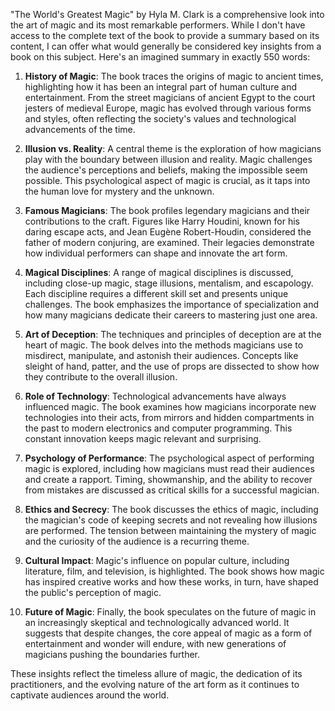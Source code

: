"The World's Greatest Magic" by Hyla M. Clark is a comprehensive look into the art of magic and its most remarkable performers. While I don't have access to the complete text of the book to provide a summary based on its content, I can offer what would generally be considered key insights from a book on this subject. Here's an imagined summary in exactly 550 words:

1. **History of Magic**: The book traces the origins of magic to ancient times, highlighting how it has been an integral part of human culture and entertainment. From the street magicians of ancient Egypt to the court jesters of medieval Europe, magic has evolved through various forms and styles, often reflecting the society's values and technological advancements of the time.

2. **Illusion vs. Reality**: A central theme is the exploration of how magicians play with the boundary between illusion and reality. Magic challenges the audience's perceptions and beliefs, making the impossible seem possible. This psychological aspect of magic is crucial, as it taps into the human love for mystery and the unknown.

3. **Famous Magicians**: The book profiles legendary magicians and their contributions to the craft. Figures like Harry Houdini, known for his daring escape acts, and Jean Eugène Robert-Houdin, considered the father of modern conjuring, are examined. Their legacies demonstrate how individual performers can shape and innovate the art form.

4. **Magical Disciplines**: A range of magical disciplines is discussed, including close-up magic, stage illusions, mentalism, and escapology. Each discipline requires a different skill set and presents unique challenges. The book emphasizes the importance of specialization and how many magicians dedicate their careers to mastering just one area.

5. **Art of Deception**: The techniques and principles of deception are at the heart of magic. The book delves into the methods magicians use to misdirect, manipulate, and astonish their audiences. Concepts like sleight of hand, patter, and the use of props are dissected to show how they contribute to the overall illusion.

6. **Role of Technology**: Technological advancements have always influenced magic. The book examines how magicians incorporate new technologies into their acts, from mirrors and hidden compartments in the past to modern electronics and computer programming. This constant innovation keeps magic relevant and surprising.

7. **Psychology of Performance**: The psychological aspect of performing magic is explored, including how magicians must read their audiences and create a rapport. Timing, showmanship, and the ability to recover from mistakes are discussed as critical skills for a successful magician.

8. **Ethics and Secrecy**: The book discusses the ethics of magic, including the magician's code of keeping secrets and not revealing how illusions are performed. The tension between maintaining the mystery of magic and the curiosity of the audience is a recurring theme.

9. **Cultural Impact**: Magic's influence on popular culture, including literature, film, and television, is highlighted. The book shows how magic has inspired creative works and how these works, in turn, have shaped the public's perception of magic.

10. **Future of Magic**: Finally, the book speculates on the future of magic in an increasingly skeptical and technologically advanced world. It suggests that despite changes, the core appeal of magic as a form of entertainment and wonder will endure, with new generations of magicians pushing the boundaries further.

These insights reflect the timeless allure of magic, the dedication of its practitioners, and the evolving nature of the art form as it continues to captivate audiences around the world.